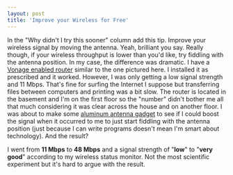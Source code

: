```yaml
---
layout: post  
title: 'Improve your Wireless for Free'
---
```

In the "Why didn't I try this sooner" column add this tip. Improve your wireless signal by moving the antenna. Yeah, brilliant you say. Really though, if your wireless throughput is lower than you'd like, try fiddling with the antenna position. In my case, the difference was dramatic. I have a [Vonage enabled router](http://www.google.com/url?q=http://www.circuitcity.com/ccd/home.do%3FKey%3D4%26oid%3D125822%26carriage%3D1123&ei=x4HiRtQfk5KLAfGMxYMM&sig2=tIC6B5Unz__8SoRcIZfvXA&e=17578&fr=AF95ZQxf518glOO9Guidv90oT_MzYGueXgAAAAAAAAAA&sa=X&oi=froogle&ct=result&cd=1&usg=AFQjCNEfwmoymOfcXsFW3JFIVLGweUf6PA) similar to the one pictured here. I installed it as prescribed and it worked. However, I was only getting a low signal strength and 11 Mbps. That's fine for surfing the Internet I suppose but transferring files between computers and printing was a bit slow. The router is located in the basement and I'm on the first floor so the "number" didn't bother me all that much considering it was clear across the house and on another floor. I was about to make some [aluminum antenna gadget](http://www.techtastic.ca/articles/homemade-antenna.html) to see if I could boost the signal when it occurred to me to just start fiddling with the antenna position (just because I can write programs doesn't mean I'm smart about technology). And the result?

I went from **11 Mbps** to **48 Mbps** and a signal strength of "**low**" to "**very good**" according to my wireless status monitor. Not the most scientific experiment but it's hard to argue with the result.

